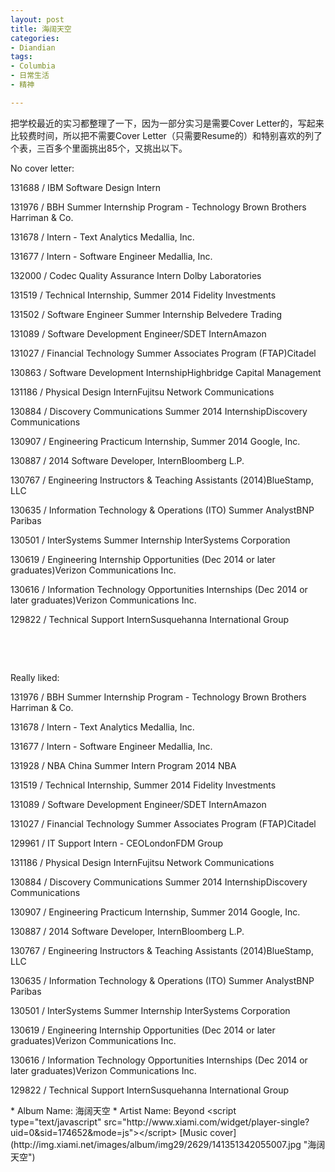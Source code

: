 ```yaml
---
layout: post
title: 海阔天空
categories:
- Diandian
tags:
- Columbia
- 日常生活
- 精神

---
```

<p>把学校最近的实习都整理了一下，因为一部分实习是需要Cover Letter的，写起来比较费时间，所以把不需要Cover Letter（只需要Resume的）和特别喜欢的列了个表，三百多个里面挑出85个，又挑出以下。<br /></p>
<p><span>No cover letter:</span></p>
<p><span>131688 / IBM Software Design Intern</span></p>
<p><span>131976 / BBH Summer Internship Program - Technology Brown Brothers Harriman &amp; Co. </span></p>
<p><span>131678 / Intern - Text Analytics Medallia, Inc. </span></p>
<p><span>131677 / Intern - Software Engineer Medallia, Inc. </span></p>
<p><span>132000 / Codec Quality Assurance Intern Dolby Laboratories</span></p>
<p><span>131519 / Technical Internship, Summer 2014 Fidelity Investments </span></p>
<p><span>131502 / Software Engineer Summer Internship Belvedere Trading </span></p>
<p><span>131089 / Software Development Engineer/SDET InternAmazon</span></p>
<p><span>131027 / Financial Technology Summer Associates Program (FTAP)Citadel</span></p>
<p><span>130863 / Software Development InternshipHighbridge Capital Management</span></p>
<p><span>131186 / Physical Design InternFujitsu Network Communications</span></p>
<p><span>130884 / Discovery Communications Summer 2014 InternshipDiscovery Communications</span></p>
<p><span>130907 / Engineering Practicum Internship, Summer 2014 Google, Inc.</span></p>
<p><span>130887 / 2014 Software Developer, InternBloomberg L.P.</span></p>
<p><span>130767 / Engineering Instructors &amp; Teaching Assistants (2014)BlueStamp, LLC</span></p>
<p><span>130635 / Information Technology &amp; Operations (ITO) Summer AnalystBNP Paribas</span></p>
<p><span>130501 / InterSystems Summer Internship InterSystems Corporation </span></p>
<p><span>130619 / Engineering Internship Opportunities (Dec 2014 or later graduates)Verizon Communications Inc.</span></p>
<p><span>130616 / Information Technology Opportunities Internships (Dec 2014 or later graduates)Verizon Communications Inc.</span></p>
<p><span>129822 / Technical Support InternSusquehanna International Group</span></p>
<p><span><br /></span></p>
<p><span><br /></span></p>
<p><span>Really liked:</span></p>
<p><span>131976 / BBH Summer Internship Program - Technology Brown Brothers Harriman &amp; Co. </span></p>
<p><span>131678 / Intern - Text Analytics Medallia, Inc. </span></p>
<p><span>131677 / Intern - Software Engineer Medallia, Inc. </span></p>
<p><span>131928 / NBA China Summer Intern Program 2014 NBA </span></p>
<p><span>131519 / Technical Internship, Summer 2014 Fidelity Investments </span></p>
<p><span>131089 / Software Development Engineer/SDET InternAmazon</span></p>
<p><span>131027 / Financial Technology Summer Associates Program (FTAP)Citadel</span></p>
<p><span>129961 / IT Support Intern - CEOLondonFDM Group</span></p>
<p><span>131186 / Physical Design InternFujitsu Network Communications</span></p>
<p><span>130884 / Discovery Communications Summer 2014 InternshipDiscovery Communications</span></p>
<p><span>130907 / Engineering Practicum Internship, Summer 2014 Google, Inc.</span></p>
<p><span>130887 / 2014 Software Developer, InternBloomberg L.P.</span></p>
<p><span>130767 / Engineering Instructors &amp; Teaching Assistants (2014)BlueStamp, LLC</span></p>
<p><span>130635 / Information Technology &amp; Operations (ITO) Summer AnalystBNP Paribas</span></p>
<p><span>130501 / InterSystems Summer Internship InterSystems Corporation </span></p>
<p><span>130619 / Engineering Internship Opportunities (Dec 2014 or later graduates)Verizon Communications Inc.</span></p>
<p><span>130616 / Information Technology Opportunities Internships (Dec 2014 or later graduates)Verizon Communications Inc.</span></p>
<p><span>129822 / Technical Support InternSusquehanna International Group</span></p>* Album Name: 海阔天空
* Artist Name: Beyond
&lt;script type="text/javascript" src="http://www.xiami.com/widget/player-single?uid=0&sid=174652&mode=js"&gt;&lt;/script&gt;
[Music cover](http://img.xiami.net/images/album/img29/2629/141351342055007.jpg "海阔天空")
